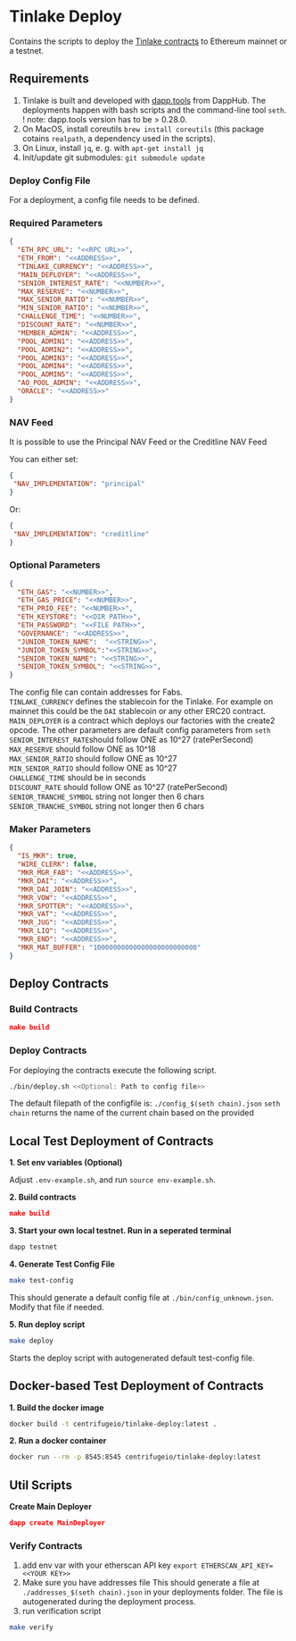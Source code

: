 # Tinlake Deploy

Contains the scripts to deploy the [Tinlake contracts](https://github.com/centrifuge/tinlake]) to Ethereum mainnet or a testnet.

## Requirements

1. Tinlake is built and developed with  [dapp.tools](https://github.com/dapphub/dapptools) from DappHub. The deployments happen with bash scripts and the command-line tool `seth`. ! note: dapp.tools version has to be > 0.28.0.
2. On MacOS, install coreutils `brew install coreutils` (this package cotains `realpath`, a dependency used in the scripts).
3. On Linux, install `jq`, e. g. with `apt-get install jq`
3. Init/update git submodules: `git submodule update`

### Deploy Config File

For a deployment, a config file needs to be defined.

### Required Parameters

```json
{
  "ETH_RPC_URL": "<<RPC URL>>",
  "ETH_FROM": "<<ADDRESS>>",
  "TINLAKE_CURRENCY": "<<ADDRESS>>",
  "MAIN_DEPLOYER": "<<ADDRESS>>",
  "SENIOR_INTEREST_RATE": "<<NUMBER>>",
  "MAX_RESERVE": "<<NUMBER>>",
  "MAX_SENIOR_RATIO": "<<NUMBER>>",
  "MIN_SENIOR_RATIO": "<<NUMBER>>",
  "CHALLENGE_TIME": "<<NUMBER>>",
  "DISCOUNT_RATE": "<<NUMBER>>",
  "MEMBER_ADMIN": "<<ADDRESS>>",
  "POOL_ADMIN1": "<<ADDRESS>>",
  "POOL_ADMIN2": "<<ADDRESS>>",
  "POOL_ADMIN3": "<<ADDRESS>>",
  "POOL_ADMIN4": "<<ADDRESS>>",
  "POOL_ADMIN5": "<<ADDRESS>>",
  "AO_POOL_ADMIN": "<<ADDRESS>>",
  "ORACLE": "<<ADDRESS>>"
}
```

### NAV Feed

It is possible to use the Principal NAV Feed or the Creditline NAV Feed

You can either set:

```json
{
 "NAV_IMPLEMENTATION": "principal"
}
```

Or:

```json
{
 "NAV_IMPLEMENTATION": "creditline"
}
```

### Optional Parameters

```json
{
  "ETH_GAS": "<<NUMBER>>",
  "ETH_GAS_PRICE": "<<NUMBER>>",
  "ETH_PRIO_FEE": "<<NUMBER>>",
  "ETH_KEYSTORE": "<<DIR PATH>>",
  "ETH_PASSWORD": "<<FILE PATH>>",
  "GOVERNANCE": "<<ADDRESS>>",
  "JUNIOR_TOKEN_NAME":  "<<STRING>>",
  "JUNIOR_TOKEN_SYMBOL":"<<STRING>>",
  "SENIOR_TOKEN_NAME": "<<STRING>>",
  "SENIOR_TOKEN_SYMBOL": "<<STRING>>",
}
```

The config file can contain addresses for Fabs.  
`TINLAKE_CURRENCY` defines the stablecoin for the Tinlake. For example on mainnet this could be the `DAI` stablecoin or any other ERC20 contract.  
`MAIN_DEPLOYER` is a contract which deploys our factories with the create2 opcode.  The other parameters are default config parameters from `seth`  
`SENIOR_INTEREST_RATE`should follow ONE as 10^27 (ratePerSecond)  
`MAX_RESERVE` should follow ONE as 10^18  
`MAX_SENIOR_RATIO` should follow ONE as 10^27  
`MIN_SENIOR_RATIO` should follow ONE as 10^27  
`CHALLENGE_TIME` should be in seconds  
`DISCOUNT_RATE` should follow ONE as 10^27 (ratePerSecond) 
`SENIOR_TRANCHE_SYMBOL` string not longer then 6 chars  
`SENIOR_TRANCHE_SYMBOL` string not longer then 6 chars  

### Maker Parameters
```json
{
  "IS_MKR": true,
  "WIRE_CLERK": false,
  "MKR_MGR_FAB": "<<ADDRESS>>",
  "MKR_DAI": "<<ADDRESS>>",
  "MKR_DAI_JOIN": "<<ADDRESS>>",
  "MKR_VOW": "<<ADDRESS>>",
  "MKR_SPOTTER": "<<ADDRESS>>",
  "MKR_VAT": "<<ADDRESS>>",
  "MKR_JUG": "<<ADDRESS>>",
  "MKR_LIQ": "<<ADDRESS>>",
  "MKR_END": "<<ADDRESS>>",
  "MKR_MAT_BUFFER": "10000000000000000000000000"
}
```

## Deploy Contracts

### Build Contracts

```json
make build
```

### Deploy Contracts
For deploying the contracts execute the following script.

```bash
./bin/deploy.sh <<Optional: Path to config file>>
```
The default filepath of the configfile is: `./config_$(seth chain).json`
`seth chain` returns the name of the current chain based on the provided

## Local Test Deployment of Contracts

**1. Set env variables (Optional)**

Adjust `.env-example.sh`, and run `source env-example.sh`.

**2. Build contracts**
```json
make build
```

**3. Start your own local testnet. Run in a seperated terminal**

```bash
dapp testnet
```

**4. Generate Test Config File**

```bash
make test-config
```

This should generate a default config file at `./bin/config_unknown.json`. Modify that file if needed.

**5. Run deploy script**

```bash
make deploy
```
Starts the deploy script with autogenerated default test-config file.


## Docker-based Test Deployment of Contracts

**1. Build the docker image**

```bash
docker build -t centrifugeio/tinlake-deploy:latest .
```

**2. Run a docker container**

```bash
docker run --rm -p 8545:8545 centrifugeio/tinlake-deploy:latest
```

## Util Scripts

**Create Main Deployer**
```json
dapp create MainDeployer
```

### Verify Contracts
1. add env var with your etherscan API key `export ETHERSCAN_API_KEY=<<YOUR KEY>>`
2. Make sure you have addresses file This should generate a file at `./addresses_$(seth chain).json` in your deployments folder.
   The file is autogenerated during the deployment process.
3. run verification script
```bash
make verify
```
